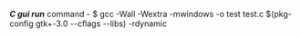 ***C gui run***
command - $ gcc -Wall -Wextra -mwindows -o test test.c $(pkg-config gtk+-3.0 --cflags --libs) -rdynamic
